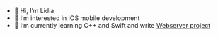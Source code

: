 - 👋 Hi, I’m Lidia
- 👀 I’m interested in iOS mobile development
- 🌱 I’m currently learning C++ and Swift and write [Webserver project](https://github.com/LidiaGr/Webserver)

<!---
LidiaGr/LidiaGr is a ✨ special ✨ repository because its `README.md` (this file) appears on your GitHub profile.
You can click the Preview link to take a look at your changes.
--->
